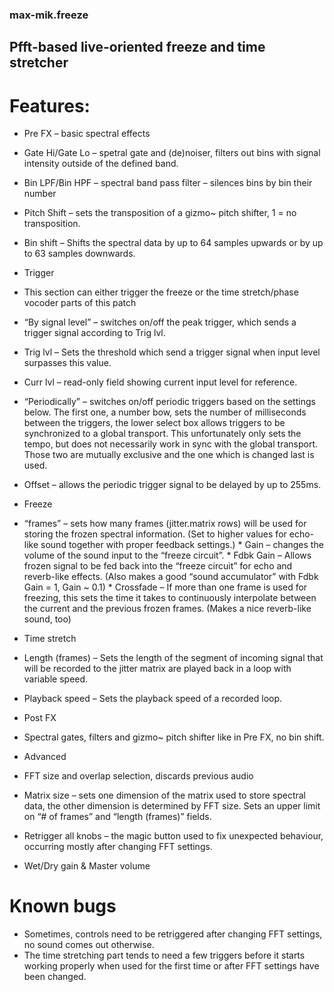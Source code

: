 ### max-mik.freeze

## Pfft-based live-oriented freeze and time stretcher
# Features:
* Pre FX – basic spectral effects
 * Gate Hi/Gate Lo – spetral gate and (de)noiser, filters out bins with signal intensity outside of the defined band.
 * Bin LPF/Bin HPF – spectral band pass filter – silences bins by bin their number
 * Pitch Shift – sets the transposition of a gizmo~ pitch shifter, 1 = no transposition.
 * Bin shift – Shifts the spectral data by up to 64 samples upwards or by up to 63 samples downwards.
* Trigger
 * This section can either trigger the freeze or the time stretch/phase vocoder parts of this patch
 * “By signal level” – switches on/off the peak trigger, which sends a trigger signal according to Trig lvl.
 * Trig lvl – Sets the threshold which send a trigger signal when input level surpasses this value.
 * Curr lvl – read-only field showing current input level for reference.
 * “Periodically” – switches on/off periodic triggers based on the settings below.
   The first one, a number bow, sets the number of milliseconds between the triggers, the lower select box allows triggers to be synchronized to a global transport. This unfortunately only sets the tempo, but does not necessarily work in sync with the global transport. Those two are mutually exclusive and the one which is changed last is used.
 * Offset – allows the periodic trigger signal to be delayed by up to 255ms.
     
* Freeze
 * “frames” – sets how many frames (jitter.matrix rows) will be used for storing the frozen spectral information. (Set to higher values for echo-like sound together with proper feedback settings.)
 * Gain – changes the volume of the sound input to the “freeze circuit”.
 * Fdbk Gain – Allows frozen signal to be fed back into the “freeze circuit” for echo and reverb-like effects. (Also makes a good “sound accumulator” with Fdbk Gain = 1, Gain ~ 0.1)
 * Crossfade – If more than one frame is used for freezing, this sets the time it takes to continuously interpolate between the current and the previous frozen frames. (Makes a nice reverb-like sound, too)
* Time stretch
 * Length (frames) – Sets the length of the segment of incoming signal that will be recorded to the jitter matrix are played back in a loop with variable speed.
 * Playback speed – Sets the playback speed of a recorded loop.
* Post FX
 * Spectral gates, filters and gizmo~ pitch shifter like in Pre FX, no bin shift.
* Advanced
 * FFT size and overlap selection, discards previous audio
 * Matrix size – sets one dimension of the matrix used to store spectral data, the other dimension is determined by FFT size. Sets an upper limit on “# of frames” and “length (frames)” fields.
 * Retrigger all knobs – the magic button used to fix unexpected behaviour, occurring mostly after changing FFT settings.
* Wet/Dry gain & Master volume

# Known bugs
* Sometimes, controls need to be retriggered after changing FFT settings, no sound comes out otherwise.
* The time stretching part tends to need a few triggers before it starts working properly when used for the first time or after FFT settings have been changed.
